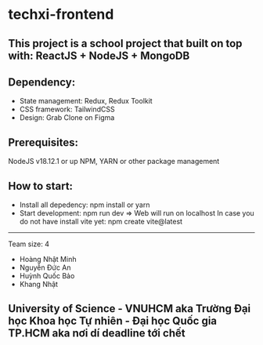 # techxi-frontend
## This project is a school project that built on top with: ReactJS + NodeJS + MongoDB
## Dependency: 
- State management: Redux, Redux Toolkit
- CSS framework: TailwindCSS
- Design: Grab Clone on Figma
## Prerequisites: 
NodeJS v18.12.1 or up
NPM, YARN or other package management
## How to start:
- Install all depedency: npm install or yarn
- Start development: npm run dev
=> Web will run on localhost
In case you do not have install vite yet: npm create vite@latest
-----------
Team size: 4
- Hoàng Nhật Minh
- Nguyễn Đức An
- Huỳnh Quốc Bảo
- Khang Nhật

## University of Science - VNUHCM aka Trường Đại học Khoa học Tự nhiên - Đại học Quốc gia TP.HCM aka nơi dí deadline tới chết
